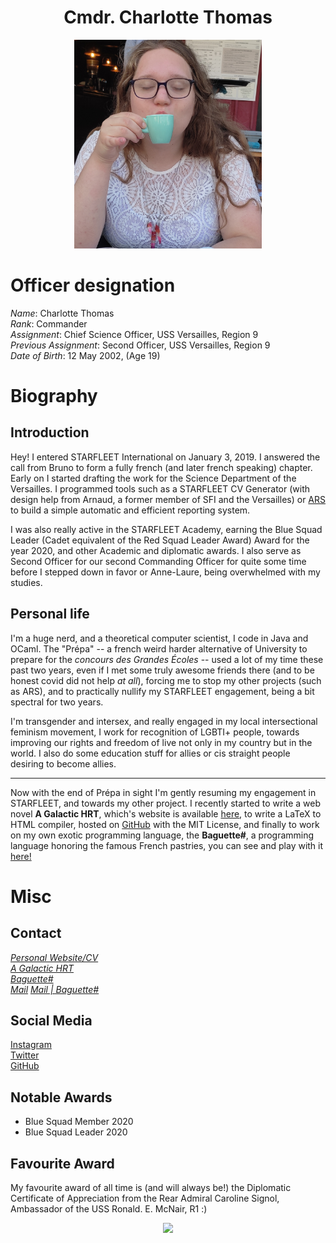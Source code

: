 <div style="margin: auto; text-align: center">
<h1>Cmdr. Charlotte Thomas</h1>
<a href="../../data/img_charlotte.jpg"><img width="300px" src="../../data/img_charlotte.jpg"/></a>
</div>


# Officer designation
*Name*: Charlotte Thomas  
*Rank*: Commander  
*Assignment*: Chief Science Officer, USS Versailles, Region 9  
*Previous Assignment*: Second Officer, USS Versailles, Region 9  
*Date of Birth*: 12 May 2002, (Age 19)  
  


# Biography
## Introduction
Hey! I entered STARFLEET International on January 3, 2019. I answered the call from Bruno to form a fully french (and later french speaking) chapter. Early on I started drafting the work for the Science Department of the Versailles. I programmed tools such as a STARFLEET CV Generator (with design help from Arnaud, a former member of SFI and the Versailles) or [ARS](https://github.com/sfi-region9) to build a simple automatic and efficient reporting system.  

I was also really active in the STARFLEET Academy, earning the Blue Squad Leader (Cadet equivalent of the Red Squad Leader Award) Award for the year 2020, and other Academic and diplomatic awards. I also serve as Second Officer for our second Commanding Officer for quite some time before I stepped down in favor or Anne-Laure, being overwhelmed with my studies.  

## Personal life
I'm a huge nerd, and a theoretical computer scientist, I code in Java and OCaml. The "Prépa" -- a french weird harder alternative of University to prepare for the *concours des Grandes Écoles* -- used a lot of my time these past two years, even if I met some truly awesome friends there (and to be honest covid did not help *at all*), forcing me to stop my other projects (such as ARS), and to practically nullify my STARFLEET engagement, being a bit spectral for two years.  

I'm transgender and intersex, and really engaged in my local intersectional feminism movement, I work for recognition of LGBTI+ people, towards improving our rights and freedom of live not only in my country but in the world. I also do some education stuff for allies or cis straight people desiring to become allies. 

--- 

Now with the end of Prépa in sight I'm gently resuming my engagement in STARFLEET, and towards my other project. I recently started to write a web novel **A Galactic HRT**, which's website is available [here](https://agh.nwa2coco.fr), to write a LaTeX to HTML compiler, hosted on [GitHub](https://github.com/coco33920/HTMLFromTeXBooks) with the MIT License, and finally to work on my own exotic programming language, the **Baguette#**, a programming language honoring the famous French pastries, you can see and play with it [here!](https://www.baguettesharp.fr)  


# Misc

## Contact
[*Personal Website/CV*](https://me.nwa2coco.fr)  
[*A Galactic HRT*](https://agh.nwa2coco.fr)  
[*Baguette#*](https://baguettesharp.fr)  
[*Mail*](mailto:contact@nwa2coco.fr)
[*Mail | Baguette#*](mailto:contact@baguettesharp.fr)

## Social Media
[Instagram](https://instagram.com/coco33920.0)  
[Twitter](https://twitter.com/coco33920)  
[GitHub](https://github.com/coco33920)  

## Notable Awards
* Blue Squad Member 2020
* Blue Squad Leader 2020

## Favourite Award
My favourite award of all time is (and will always be!) the Diplomatic Certificate of Appreciation from the Rear Admiral Caroline Signol, Ambassador of the USS Ronald. E. McNair, R1 :)

<div style="margin: auto; text-align: center">
<a href="../../data/charlotte_diplo_award.jpg"><img src="../data/charlotte_diplo_award.jpg"/></a>
</div>